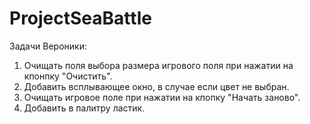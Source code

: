 # ProjectSeaBattle

Задачи Вероники:  
1. Очищать поля выбора размера игрового поля при нажатии на кпонпку "Очистить".  
2. Добавить всплывающее окно, в случае если цвет не выбран.  
3. Очищать игровое поле при нажатии на кпопку "Начать заново".  
4. Добавить в палитру ластик.  
